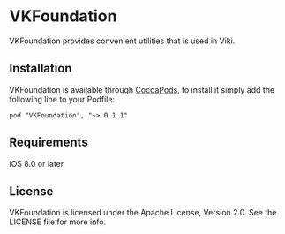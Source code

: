 # VKFoundation

VKFoundation provides convenient utilities that is used in Viki.

## Installation

VKFoundation is available through [CocoaPods](http://cocoapods.org), to install
it simply add the following line to your Podfile:

    pod "VKFoundation", "~> 0.1.1"

## Requirements

iOS 8.0 or later

## License

VKFoundation is licensed under the Apache License, Version 2.0. See the LICENSE file for more info.
